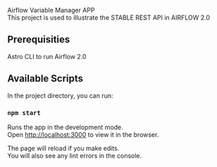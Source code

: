 Airflow Variable Manager APP<br />
This project is used to illustrate the STABLE REST API in AIRFLOW 2.0

## Prerequisities

Astro CLI to run Airflow 2.0

## Available Scripts

In the project directory, you can run:

### `npm start`

Runs the app in the development mode.<br />
Open [http://localhost:3000](http://localhost:3000) to view it in the browser.

The page will reload if you make edits.<br />
You will also see any lint errors in the console.
